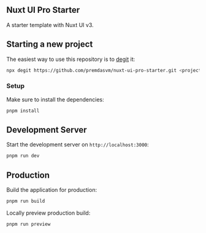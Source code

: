 ## Nuxt UI Pro Starter

A starter template with Nuxt UI v3.

## Starting a new project

The easiest way to use this repository is to [degit](https://github.com/Rich-Harris/degit) it:

```bash
npx degit https://github.com/premdasvm/nuxt-ui-pro-starter.git <project-name>
```

### Setup

Make sure to install the dependencies:

```bash
pnpm install
```

## Development Server

Start the development server on `http://localhost:3000`:

```bash
pnpm run dev
```

## Production

Build the application for production:

```bash
pnpm run build
```

Locally preview production build:

```bash
pnpm run preview
```
